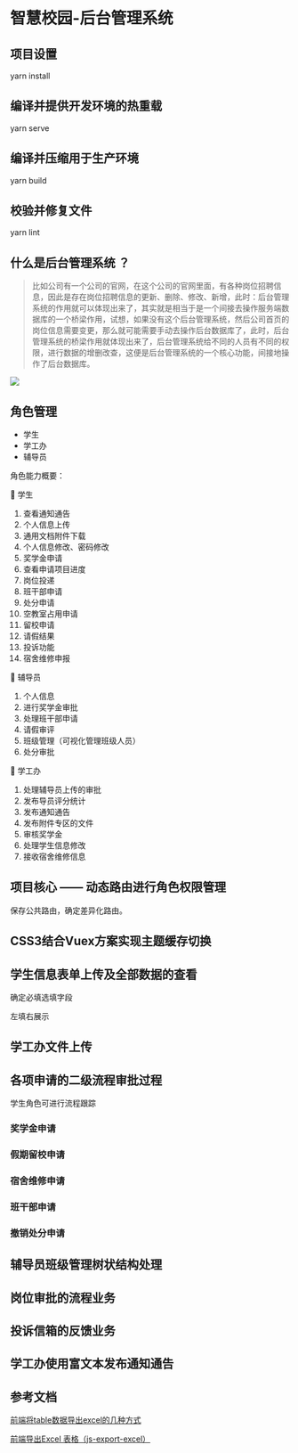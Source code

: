 # 智慧校园-后台管理系统

## 项目设置

yarn install

## 编译并提供开发环境的热重载

yarn serve

## 编译并压缩用于生产环境

yarn build

## 校验并修复文件

yarn lint

## 什么是后台管理系统 ？

> 比如公司有一个公司的官网，在这个公司的官网里面，有各种岗位招聘信息，因此是存在岗位招聘信息的更新、删除、修改、新增，此时：后台管理系统的作用就可以体现出来了，其实就是相当于是一个间接去操作服务端数据库的一个桥梁作用，试想，如果没有这个后台管理系统，然后公司首页的岗位信息需要变更，那么就可能需要手动去操作后台数据库了，此时，后台管理系统的桥梁作用就体现出来了，后台管理系统给不同的人员有不同的权限，进行数据的增删改查，这便是后台管理系统的一个核心功能，间接地操作了后台数据库。

![](https://pic.imgdb.cn/item/65f595319f345e8d03ee5a26.png)

## 角色管理

+ 学生
+ 学工办
+ 辅导员

角色能力概要：

🐼 学生

1. 查看通知通告
2. 个人信息上传
3. 通用文档附件下载
4. 个人信息修改、密码修改
5. 奖学金申请
6. 查看申请项目进度
7. 岗位投递
8. 班干部申请
9. 处分申请
10. 空教室占用申请
11. 留校申请
12. 请假结果
13. 投诉功能
15. 宿舍维修申报

🐼 辅导员

1. 个人信息
2. 进行奖学金审批
3. 处理班干部申请
4. 请假审评
5. 班级管理（可视化管理班级人员）
6. 处分审批

🐼 学工办

1. 处理辅导员上传的审批
2. 发布导员评分统计
3. 发布通知通告
4. 发布附件专区的文件
5. 审核奖学金
6. 处理学生信息修改
7. 接收宿舍维修信息

## 项目核心 —— 动态路由进行角色权限管理

保存公共路由，确定差异化路由。

## CSS3结合Vuex方案实现主题缓存切换

## 学生信息表单上传及全部数据的查看

确定必填选填字段

左填右展示

## 学工办文件上传

## 各项申请的二级流程审批过程

学生角色可进行流程跟踪

### 奖学金申请

### 假期留校申请

### 宿舍维修申请

### 班干部申请

### 撤销处分申请

## 辅导员班级管理树状结构处理

## 岗位审批的流程业务

## 投诉信箱的反馈业务

## 学工办使用富文本发布通知通告

## 参考文档

[前端将table数据导出excel的几种方式](https://juejin.cn/post/7280006996572586043)

[前端导出Excel 表格（js-export-excel）](https://blog.csdn.net/weixin_52277438/article/details/125044056)